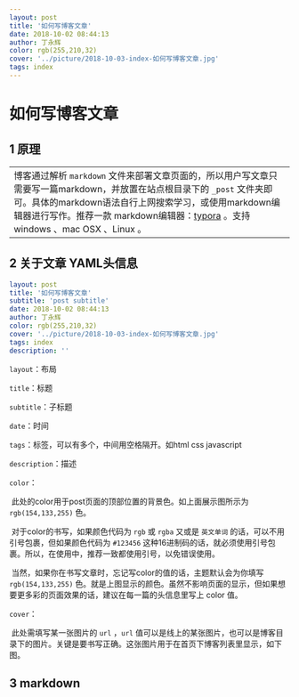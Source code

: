 ```yaml
---
layout: post
title: '如何写博客文章'
date: 2018-10-02 08:44:13
author: 丁永辉
color: rgb(255,210,32)
cover: '../picture/2018-10-03-index-如何写博客文章.jpg'
tags: index
---
```


# 如何写博客文章

## 1 原理

|                                                              |
| ------------------------------------------------------------ |
| 博客通过解析 `markdown` 文件来部署文章页面的，所以用户写文章只需要写一篇markdown，并放置在站点根目录下的 `_post` 文件夹即可。具体的markdown语法自行上网搜索学习，或使用markdown编辑器进行写作。推荐一款 markdown编辑器：[typora](https://www.typora.io) 。支持 windows 、mac OSX 、Linux 。 |

## 2 关于文章 YAML头信息

```yaml
layout: post
title: '如何写博客文章'
subtitle: 'post subtitle'
date: 2018-10-02 08:44:13
author: 丁永辉
color: rgb(255,210,32)
cover: '../picture/2018-10-03-index-如何写博客文章.jpg'
tags: index
description: ''
```

`layout`：布局

`title`：标题

`subtitle`：子标题

`date`：时间

`tags`：标签，可以有多个，中间用空格隔开。如html css javascript

`description`：描述

`color`：

​        此处的color用于post页面的顶部位置的背景色。如上面展示图所示为 `rgb(154,133,255)` 色。

​        对于color的书写，如果颜色代码为 `rgb` 或 `rgba` 又或是 `英文单词` 的话，可以不用引号包裹，但如果颜色代码为 `#123456` 这种16进制码的话，就必须使用引号包裹。所以，在使用中，推荐一致都使用引号，以免错误使用。

​        当然，如果你在书写文章时，忘记写color的值的话，主题默认会为你填写 `rgb(154,133,255)` 色。就是上图显示的颜色。虽然不影响页面的显示，但如果想要更多彩的页面效果的话，建议在每一篇的头信息里写上 color 值。

`cover`：

​        此处需填写某一张图片的 `url` ，`url` 值可以是线上的某张图片，也可以是博客目录下的图片。关键是要书写正确。这张图片用于在首页下博客列表里显示，如下图。

## 3 markdown

